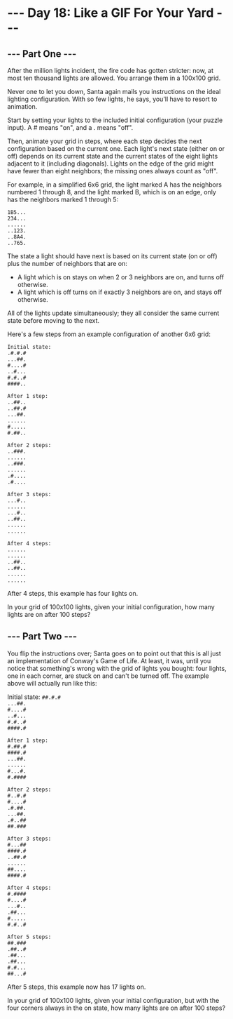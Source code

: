 # --- Day 18: Like a GIF For Your Yard ---
## --- Part One ---
After the million lights incident, the fire code has gotten stricter: now, at most ten thousand lights are allowed. You arrange them in a 100x100 grid.

Never one to let you down, Santa again mails you instructions on the ideal lighting configuration. With so few lights, he says, you'll have to resort to animation.

Start by setting your lights to the included initial configuration (your puzzle input). A # means "on", and a . means "off".

Then, animate your grid in steps, where each step decides the next configuration based on the current one. Each light's next state (either on or off) depends on its current state and the current states of the eight lights adjacent to it (including diagonals). Lights on the edge of the grid might have fewer than eight neighbors; the missing ones always count as "off".

For example, in a simplified 6x6 grid, the light marked A has the neighbors numbered 1 through 8, and the light marked B, which is on an edge, only has the neighbors marked 1 through 5:

`1B5...`\
`234...`\
`......`\
`..123.`\
`..8A4.`\
`..765.`

The state a light should have next is based on its current state (on or off) plus the number of neighbors that are on:

- A light which is on stays on when 2 or 3 neighbors are on, and turns off otherwise.
- A light which is off turns on if exactly 3 neighbors are on, and stays off otherwise.

All of the lights update simultaneously; they all consider the same current state before moving to the next.

Here's a few steps from an example configuration of another 6x6 grid:

`Initial state:`\
`.#.#.#`\
`...##.`\
`#....#`\
`..#...`\
`#.#..#`\
`####..`

`After 1 step:`\
`..##..`\
`..##.#`\
`...##.`\
`......`\
`#.....`\
`#.##..`

`After 2 steps:`\
`..###.`\
`......`\
`..###.`\
`......`\
`.#....`\
`.#....`

`After 3 steps:`\
`...#..`\
`......`\
`...#..`\
`..##..`\
`......`\
`......`

`After 4 steps:`\
`......`\
`......`\
`..##..`\
`..##..`\
`......`\
`......`

After 4 steps, this example has four lights on.

In your grid of 100x100 lights, given your initial configuration, how many lights are on after 100 steps?

## --- Part Two ---
You flip the instructions over; Santa goes on to point out that this is all just an implementation of Conway's Game of Life. At least, it was, until you notice that something's wrong with the grid of lights you bought: four lights, one in each corner, are stuck on and can't be turned off. The example above will actually run like this:

Initial state:
`##.#.#`\
`...##.`\
`#....#`\
`..#...`\
`#.#..#`\
`####.#`

`After 1 step:`\
`#.##.#`\
`####.#`\
`...##.`\
`......`\
`#...#.`\
`#.####`

`After 2 steps:`\
`#..#.#`\
`#....#`\
`.#.##.`\
`...##.`\
`.#..##`\
`##.###`

`After 3 steps:`\
`#...##`\
`####.#`\
`..##.#`\
`......`\
`##....`\
`####.#`

`After 4 steps:`\
`#.####`\
`#....#`\
`...#..`\
`.##...`\
`#.....`\
`#.#..#`

`After 5 steps:`\
`##.###`\
`.##..#`\
`.##...`\
`.##...`\
`#.#...`\
`##...#`

After 5 steps, this example now has 17 lights on.

In your grid of 100x100 lights, given your initial configuration, but with the four corners always in the on state, how many lights are on after 100 steps?